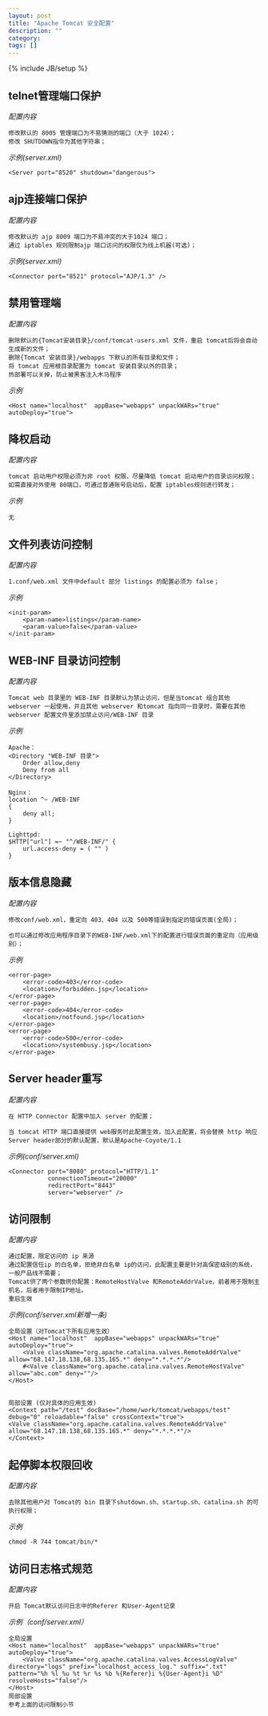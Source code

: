 ```yaml
---
layout: post
title: "Apache Tomcat 安全配置"
description: ""
category: 
tags: []
---
```

{% include JB/setup %}

## telnet管理端口保护

*配置内容*

	修改默认的 8005 管理端口为不易猜测的端口（大于 1024）；
	修改 SHUTDOWN指令为其他字符串；

*示例(server.xml)*

	<Server port="8520" shutdown="dangerous">
	

## ajp连接端口保护

*配置内容*

	修改默认的 ajp 8009 端口为不易冲突的大于1024 端口；
	通过 iptables 规则限制ajp 端口访问的权限仅为线上机器(可选)；
	
*示例(server.xml)*

	<Connector port="8521" protocol="AJP/1.3" />
    
## 禁用管理端

*配置内容*
	
	删除默认的{Tomcat安装目录}/conf/tomcat-users.xml 文件，重启 tomcat后将会自动生成新的文件；
	删除{Tomcat 安装目录}/webapps 下默认的所有目录和文件；
	将 tomcat 应用根目录配置为 tomcat 安装目录以外的目录；
	热部署可以关掉，防止被黑客注入木马程序
	
*示例*

    <Host name="localhost"  appBase="webapps" unpackWARs="true" autoDeploy="true">
    
## 降权启动

*配置内容*

	tomcat 启动用户权限必须为非 root 权限，尽量降低 tomcat 启动用户的目录访问权限；
	如需直接对外使用 80端口，可通过普通账号启动后，配置 iptables规则进行转发；
	
*示例*
    
    无
   
## 文件列表访问控制

*配置内容*

	1.conf/web.xml 文件中default 部分 listings 的配置必须为 false；
	
*示例*

	<init-param> 
		<param-name>listings</param-name> 
		<param-value>false</param-value> 
	</init-param>
	
## WEB-INF 目录访问控制

*配置内容*

	Tomcat web 目录里的 WEB-INF 目录默认为禁止访问，但是当tomcat 组合其他webserver 一起使用，并且其他 webserver 和tomcat 指向同一目录时，需要在其他webserver 配置文件里添加禁止访问/WEB-INF 目录
	
*示例*

	Apache：
	<Directory "WEB-INF 目录">
		Order allow,deny
		Deny from all
	</Directory>
	
	Nginx：
	location ^~ /WEB-INF
	{
 		deny all;
	}
	
	Lighttpd:
	$HTTP["url"] =~ "^/WEB-INF/" {
 		url.access-deny = ( "" )
	}

## 版本信息隐藏

*配置内容*

	修改conf/web.xml，重定向 403、404 以及 500等错误到指定的错误页面(全局)；
	
	也可以通过修改应用程序目录下的WEB-INF/web.xml下的配置进行错误页面的重定向（应用级别）；

*示例*

	<error-page>
		<error-code>403</error-code>
		<location>/forbidden.jsp</location>
	</error-page>
	<error-page>
		<error-code>404</error-code>
		<location>/notfound.jsp</location>
	</error-page>
	<error-page>
		<error-code>500</error-code>
		<location>/systembusy.jsp</location>
	</error-page>
	
## Server header重写

*配置内容*

	在 HTTP Connector 配置中加入 server 的配置；
	
	当 tomcat HTTP 端口直接提供 web服务时此配置生效，加入此配置，将会替换 http 响应Server header部分的默认配置，默认是Apache-Coyote/1.1
	
*示例(conf/server.xml)*
	
	<Connector port="8080" protocol="HTTP/1.1"
               connectionTimeout="20000"
               redirectPort="8443"
               server="webserver" />
               
## 访问限制

*配置内容*

	通过配置，限定访问的 ip 来源
	通过配置信任ip 的白名单，拒绝非白名单 ip的访问，此配置主要是针对高保密级别的系统，一般产品线不需要；
	Tomcat供了两个参数供你配置：RemoteHostValve 和RemoteAddrValve，前者用于限制主机名，后者用于限制IP地址。
	重启生效
	
*示例(conf/server.xml新增一条)*

    全局设置（对Tomcat下所有应用生效）
    <Host name="localhost"  appBase="webapps" unpackWARs="true" autoDeploy="true">
    	<Valve className="org.apache.catalina.valves.RemoteAddrValve" allow="68.147.18.138,68.135.165.*" deny="*.*.*.*"/>
    	#<Valve className="org.apache.catalina.valves.RemoteHostValve" allow="abc.com" deny=""/>
    </Host>
     
    
    局部设置 (仅对具体的应用生效)
	<Context path="/test" docBase="/home/work/tomcat/webapps/test" debug="0" reloadable="false" crossContext="true">
	<Valve className="org.apache.catalina.valves.RemoteAddrValve" allow="68.147.18.138,68.135.165.*" deny="*.*.*.*"/>
	</Context>
	
## 起停脚本权限回收

*配置内容*

	去除其他用户对 Tomcat的 bin 目录下shutdown.sh、startup.sh、catalina.sh 的可执行权限；
	
*示例*

	chmod -R 744 tomcat/bin/* 
	
## 访问日志格式规范

*配置内容*

	开启 Tomcat默认访问日志中的Referer 和User-Agent记录

*示例（conf/server.xml）*

	全局设置
	<Host name="localhost"  appBase="webapps" unpackWARs="true" autoDeploy="true">
		<Valve className="org.apache.catalina.valves.AccessLogValve" directory="logs" prefix="localhost_access_log." suffix=".txt" pattern="%h %l %u %t %r %s %b %{Referer}i %{User-Agent}i %D" resolveHosts="false"/>
	</Host>
	局部设置
	参考上面的访问限制小节